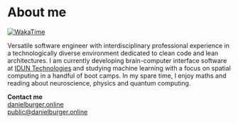 # About me

[![WakaTime](https://wakatime.com/badge/user/4ffe7ebe-8b8e-4af2-a5f8-d3cd028f3726.svg)](https://wakatime.com/@danburonline)</br>

Versatile software engineer with interdisciplinary professional experience in a technologically diverse environment dedicated to clean code and lean architectures. I am currently developing brain-computer interface software at [IDUN Technologies](https://iduntechnologies.com) and studying machine learning with a focus on spatial computing in a handful of boot camps. In my spare time, I enjoy maths and reading about neuroscience, physics and quantum computing.

**Contact me**</br>
[danielburger.online](https://danielburger.online) </br>
[public@danielburger.online](mailto:public@danielburger.online)
